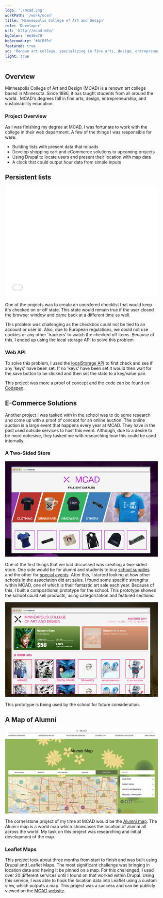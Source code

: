 ```yaml
---
logo: './mcad.png'
workPath: '/work/mcad'
title: 'Minneapolis College of Art and Design'
role: 'Developer'
url: 'http://mcad.edu/'
bgColor: '#e36e70'
bgSecondary: '#6f8f9d'
featured: true
sd: 'Renown art college, specializing in fine arts, design, entrepreneurship education, and more.'
light: true
---
```


## Overview

Minneapolis College of Art and Design (MCAD) is a renown art college based in Minnesota. Since 1886, it has taught students from all around the world.  MCAD's degrees fall in fine arts, design, entrepreneurship, and sustainability education.

### Project Overview

As I was finishing my degree at MCAD, I was fortunate to work with the college in their web department. A few of the things I was responsible for were:

- Building lists with present data that reloads
- Develop shopping cart and eCommerce solutions to upcoming projects
- Using Drupal to locate users and present their location with map data
- A clock that could output hour data from simple inputs

## Persistent lists

<iframe height='365' scrolling='no' title='Persistent checkboxes' src='//codepen.io/davidholbrook/embed/preview/dzdypb/?height=365&theme-id=dark&default-tab=result&embed-version=2' frameborder='no' allowtransparency='true' allowfullscreen='true' style='width: 100%;'>See the Pen <a href='https://codepen.io/davidholbrook/pen/dzdypb/'>Persistent checkboxes</a> by davidholbrook (<a href='https://codepen.io/davidholbrook'>@davidholbrook</a>) on <a href='https://codepen.io'>CodePen</a>.
</iframe>

One of the projects was to create an unordered checklist that would keep it's checked on or off state. This state would remain true if the user closed the browser window and came back at a different time as well.

This problem was challenging as the checkbox could not be tied to an account or user id. Also, due to European regulations, we could not use cookies or any other 'trackers' to watch the checked off items. Because of this, I ended up using the local storage API to solve this problem.

### Web API

To solve this problem, I used the [localStorage API](https://developer.mozilla.org/en-US/docs/Web/API/Window/localStorage) to first check and see if any 'keys' have been set. If no 'keys' have been set it would then wait for the save button to be clicked and then set the state to a key/value pair.

This project was more a proof of concept and the code can be found on [Codepen](https://codepen.io/davidholbrook/pen/dzdypb).

## E-Commerce Solutions

Another project I was tasked with in the school was to do some research and come up with a proof of concept for an online auction. The online auction is a large event that happens every year at MCAD. They have in the past used outside services to host this event. Although, due to a desire to be more cohesive, they tasked me with researching how this could be used internally.

### A Two-Sided Store

![Screenshot of School Store](./school_store.png)

One of the first things that we had discussed was creating a two-sided store. One side would be for alumni and students to buy [school supplies](http://share.framerjs.com/0b7mujh3ed3c/) and the other for [special events](http://share.framerjs.com/22vdysq84h59/). After this, I started looking at how other schools in the association did art sales. I found some specific strengths within MCAD, one of which is their fantastic art sale each year. Because of this, I built a compositional prototype for the school. This prototype showed the school could sell products, using categorization and featured sections.

![Screenshot of School Auction](./auction.png)

This prototype is being used by the school for future consideration.

## A Map of Alumni

![Screenshot of Alumni Map](./map.png)

The cornerstone project of my time at MCAD would be the [Alumni map](http://mcad.edu/alumni/directory/). The Alumni map is a world map which showcases the location of alumni all across the world. My task on this project was researching and initial development of the map.

### Leaflet Maps

This project took about three months from start to finish and was built using Drupal and Leaflet Maps. The most significant challenge was bringing in location data and having it be pinned on a map. For this challenged, I used over 20 different services until I found on that worked within Drupal. Using this service, I was able to hook the location data into Leaflet using a custom view, which outputs a map. This project was a success and can be publicly viewed on the [MCAD website](http://mcad.edu/alumni/directory/).
